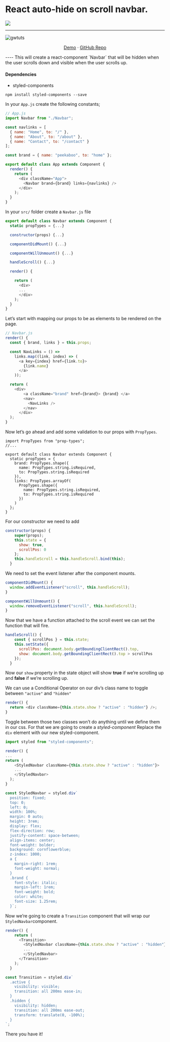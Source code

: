 # React auto-hide on scroll navbar.

![](https://raw.githubusercontent.com/gwtuts/react-peekaboo-navbar/master/demo.gif)

---

![](https://avatars2.githubusercontent.com/u/48597129?s=100&u=975926e0bc8d1da9ae020e4af5925862682e516c&v=4 "gwtuts")

<p align="center">
  <a href="https://react-peekaboo-navbar.gwtuts.com">Demo</a>
  ·
  <a href="https://github.com/gwtuts/react-peekaboo-navbar">GitHub Repo</a>
</p>
----
This will create a react-component `Navbar` that will be hidden when the user scrolls down and visible when the user scrolls up.

#### Dependencies

- styled-components

```
npm install styled-components --save
```

In your `App.js` create the following constants;

```js
// App.js
import Navbar from "./Navbar";

const navlinks = [
  { name: "Home", to: "/" },
  { name: "About", to: "/about" },
  { name: "Contact", to: "/contact" }
];

const brand = { name: "peekaboo", to: "home" };

export default class App extends Component {
  render() {
    return (
      <div className="App">
        <Navbar brand={brand} links={navlinks} />
      </div>
    );
  }
}
```

In your `src/` folder create a `Navbar.js` file

```js
export default class Navbar extends Component {
  static propTypes = {...}

  constructor(props) {...}

  componentDidMount() {...}

  componentWillUnmount() {...}

  handleScroll() {...}

  render() {

    return (
      <div>
      ...
      </div>
    );
  }
}
```

Let’s start with mapping our props to be as elements to be rendered on the page.

```js
// Navbar.js
render() {
  const { brand, links } = this.props;

  const NavLinks = () =>
    links.map((link, index) => (
      <a key={index} href={link.to}>
        {link.name}
      </a>
    ));

  return (
    <div>
        <a className="brand" href={brand}> {brand} </a>
        <nav>
          <NavLinks />
        </nav>
      </div>
  );
}
```

Now let’s go ahead and add some validation to our props with `PropTypes`.

```
import PropTypes from "prop-types";
//...

export default class Navbar extends Component {
  static propTypes = {
    brand: PropTypes.shape({
      name: PropTypes.string.isRequired,
      to: PropTypes.string.isRequired
    }),
    links: PropTypes.arrayOf(
      PropTypes.shape({
        name: PropTypes.string.isRequired,
        to: PropTypes.string.isRequired
      })
    )
  };
}
```

For our constructor we need to add

```js
constructor(props) {
    super(props);
    this.state = {
      show: true,
      scrollPos: 0
    };
    this.handleScroll = this.handleScroll.bind(this);
  }
```

We need to set the event listener after the component mounts.

```js
componentDidMount() {
  window.addEventListener("scroll", this.handleScroll);
}

componentWillUnmount() {
  window.removeEventListener("scroll", this.handleScroll);
}
```

Now that we have a function attached to the scroll event we can set the function that will fire.

```js
handleScroll() {
    const { scrollPos } = this.state;
    this.setState({
      scrollPos: document.body.getBoundingClientRect().top,
      show: document.body.getBoundingClientRect().top > scrollPos
    });
  }
```

Now our `show` property in the state object will show **true** if we’re scrolling up and **false** if we’re scrolling up.

We can use a Conditional Operator on our div’s class name to toggle between `"active"` and `"hidden"`

```js
render() {
  return <div className={this.state.show ? "active" : "hidden"} />;
}
```

Toggle between those two classes won’t do anything until we define them in our css. For that we are going to create a _styled-component_
Replace the `div` element with our new styled-component.

```js
import styled from "styled-components";

render() {
...
return (
    <StyledNavbar className={this.state.show ? "active" : "hidden"}>
    ...
    </StyledNavbar>
  );
}

const StyledNavbar = styled.div`
  position: fixed;
  top: 0;
  left: 0;
  width: 100%;
  margin: 0 auto;
  height: 3rem;
  display: flex;
  flex-direction: row;
  justify-content: space-between;
  align-items: center;
  font-weight: bolder;
  background: cornflowerblue;
  z-index: 1000;
  a {
    margin-right: 1rem;
    font-weight: normal;
  }
  .brand {
    font-style: italic;
    margin-left: 1rem;
    font-weight: bold;
    color: white;
    font-size: 1.25rem;
  }`;
```

Now we’re going to create a `Transition` component that will wrap our `StyledNavbar`component.

```js
render() {
    return (
      <Transition>
        <StyledNavbar className={this.state.show ? "active" : "hidden"}>
		...
		</StyledNavbar>
      </Transition>
    );
  }

const Transition = styled.div`
  .active {
    visibility: visible;
    transition: all 200ms ease-in;
  }
  .hidden {
    visibility: hidden;
    transition: all 200ms ease-out;
    transform: translate(0, -100%);
  }
`;
```

There you have it!
